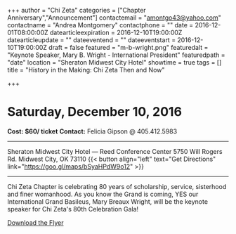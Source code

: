 +++
author = "Chi Zeta"
categories = ["Chapter Anniversary","Announcement"]
contactemail = "amontgo43@yahoo.com"
contactname = "Andrea Montgomery"
contactphone = ""
date = 2016-12-01T08:00:00Z
datearticleexpiration = 2016-12-10T19:00:00Z
datearticleupdate = ""
dateeventend = ""
dateeventstart = 2016-12-10T19:00:00Z
draft = false
featured = "m-b-wright.png"
featuredalt = "Keynote Speaker, Mary B. Wright - International President"
featuredpath = "date"
location = "Sheraton Midwest City Hotel"
showtime = true
tags = []
title = "History in the Making: Chi Zeta Then and Now"

+++
# Saturday, December 10, 2016
**Cost: $60/ ticket**
**Contact:** Felicia Gipson @ 405.412.5983

-----

Sheraton Midwest City Hotel — Reed Conference Center
5750 Will Rogers Rd. Midwest City, OK 73110 {{< button align="left" text="Get Directions" link="https://goo.gl/maps/bSyaHPdW9o12" >}}

-----

Chi Zeta Chapter is celebrating 80 years of scholarship, service, sisterhood and finer womanhood. As you know the Grand is coming, YES our International Grand Basileus, Mary Breaux Wright, will be the keynote speaker for Chi Zeta's 80th Celebration Gala!

[Download the Flyer](/img/2016/12/ChiZetaEventFlyer.jpg)